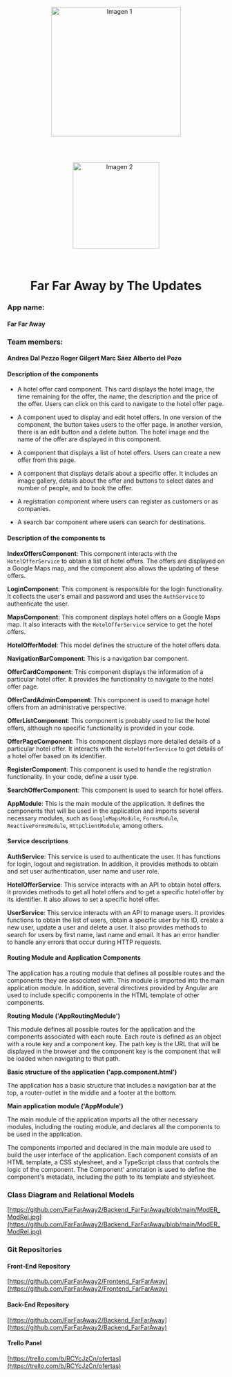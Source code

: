 <div align="center">
  <img src="https://github.com/FarFarAway2/Frontend_FarFarAway/blob/main/Logo_horizontal.png" alt="Imagen 1" style="width:300px; display: inline-block; margin: 30px;"/>
  <img src="https://github.com/FarFarAway2/Frontend_FarFarAway/blob/main/tsystems.png" alt="Imagen 2" style="width:200px; display: inline-block; margin: 30px; margin"/>
</div>
<h1 align="center">Far Far Away by <span>The Updates</span></h1>

<h3>App name:<h4>Far Far Away</h4></h3>

<h3 >Team members: 
<h4><span>Andrea Dal Pezzo</span>
<span>Roger Gilgert</span>
<span>Marc Sáez</span>
<span>Alberto del Pozo</span></h4></h3>

#### Description of the components

- A hotel offer card component. This card displays the hotel image, the time remaining for the offer, the name, the description and the price of the offer. Users can click on this card to navigate to the hotel offer page.

- A component used to display and edit hotel offers. In one version of the component, the button takes users to the offer page. In another version, there is an edit button and a delete button. The hotel image and the name of the offer are displayed in this component.

- A component that displays a list of hotel offers. Users can create a new offer from this page.

- A component that displays details about a specific offer. It includes an image gallery, details about the offer and buttons to select dates and number of people, and to book the offer.

- A registration component where users can register as customers or as companies.

- A search bar component where users can search for destinations.

#### Description of the components ts

**IndexOffersComponent**: This component interacts with the `HotelOfferService` to obtain a list of hotel offers. The offers are displayed on a Google Maps map, and the component also allows the updating of these offers.

**LoginComponent**: This component is responsible for the login functionality. It collects the user's email and password and uses the `AuthService` to authenticate the user.

**MapsComponent**: This component displays hotel offers on a Google Maps map. It also interacts with the `HotelOfferService` service to get the hotel offers.

**HotelOfferModel**: This model defines the structure of the hotel offers data.

**NavigationBarComponent**: This is a navigation bar component. 

**OfferCardComponent**: This component displays the information of a particular hotel offer. It provides the functionality to navigate to the hotel offer page.

**OfferCardAdminComponent**: This component is used to manage hotel offers from an administrative perspective.

**OfferListComponent**: This component is probably used to list the hotel offers, although no specific functionality is provided in your code.

**OfferPageComponent**: This component displays more detailed details of a particular hotel offer. It interacts with the `HotelOfferService` to get details of a hotel offer based on its identifier.

**RegisterComponent**: This component is used to handle the registration functionality. In your code, define a user type.

**SearchOfferComponent**: This component is used to search for hotel offers.

**AppModule**: This is the main module of the application. It defines the components that will be used in the application and imports several necessary modules, such as `GoogleMapsModule`, `FormsModule`, `ReactiveFormsModule`, `HttpClientModule`, among others. 

#### Service descriptions

**AuthService**: This service is used to authenticate the user. It has functions for login, logout and registration. In addition, it provides methods to obtain and set user authentication, user name and user role.

**HotelOfferService**: This service interacts with an API to obtain hotel offers. It provides methods to get all hotel offers and to get a specific hotel offer by its identifier. It also allows to set a specific hotel offer.

**UserService**: This service interacts with an API to manage users. It provides functions to obtain the list of users, obtain a specific user by his ID, create a new user, update a user and delete a user. It also provides methods to search for users by first name, last name and email. It has an error handler to handle any errors that occur during HTTP requests.

#### Routing Module and Application Components

The application has a routing module that defines all possible routes and the components they are associated with. This module is imported into the main application module. In addition, several directives provided by Angular are used to include specific components in the HTML template of other components.

**Routing Module ('AppRoutingModule')**

This module defines all possible routes for the application and the components associated with each route. Each route is defined as an object with a route key and a component key. The path key is the URL that will be displayed in the browser and the component key is the component that will be loaded when navigating to that path.

**Basic structure of the application ('app.component.html')**

The application has a basic structure that includes a navigation bar at the top, a router-outlet in the middle and a footer at the bottom.

**Main application module ('AppModule')**

The main module of the application imports all the other necessary modules, including the routing module, and declares all the components to be used in the application. 

The components imported and declared in the main module are used to build the user interface of the application. Each component consists of an HTML template, a CSS stylesheet, and a TypeScript class that controls the logic of the component. The Component' annotation is used to define the component's metadata, including the path to its template and stylesheet.

### Class Diagram and Relational Models
[https://github.com/FarFarAway2/Backend_FarFarAway/blob/main/ModER_ModRel.jpg](https://github.com/FarFarAway2/Backend_FarFarAway/blob/main/ModER_ModRel.jpg)
### Git Repositories
#### Front-End Repository
[https://github.com/FarFarAway2/Frontend_FarFarAway](https://github.com/FarFarAway2/Frontend_FarFarAway)
#### Back-End Repository
[https://github.com/FarFarAway2/Backend_FarFarAway](https://github.com/FarFarAway2/Backend_FarFarAway)
#### Trello Panel
[https://trello.com/b/RCYcJzCn/ofertas](https://trello.com/b/RCYcJzCn/ofertas)








